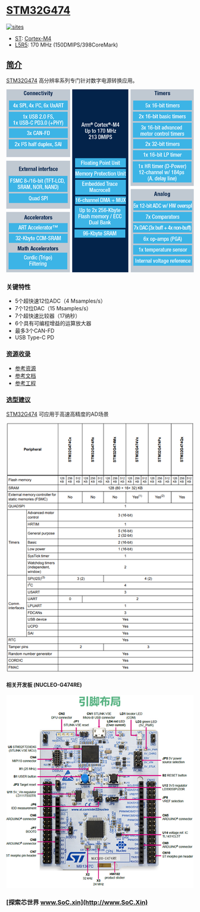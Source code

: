 ﻿# [STM32G474](https://github.com/SoCXin/STM32G474)

[![sites](http://182.61.61.133/link/resources/SoC.png)](http://www.SoC.Xin)

* [ST](https://www.st.com/zh/): [Cortex-M4](https://github.com/SoCXin/Cortex)
* [L5R5](https://github.com/SoCXin/Level): 170 MHz (150DMIPS/398CoreMark)

## [简介](https://github.com/SoCXin/STM32G474/wiki)

[STM32G474](https://github.com/SoCXin/STM32G474) 高分辨率系列专门针对数字电源转换应用。

[![sites](docs/STM32G474.png)](https://www.st.com/content/st_com/zh/products/microcontrollers-microprocessors/stm32-32-bit-arm-cortex-mcus/stm32-mainstream-mcus/stm32g4-series/stm32g4x4.html)

### 关键特性

* 5个超快速12位ADC（4 Msamples/s）
* 7个12位DAC（15 Msamples/s）
* 7个超快速比较器（17纳秒）
* 6个具有可编程增益的运算放大器
* 最多3个CAN-FD
* USB Type-C PD

### [资源收录](https://github.com/SoCXin)

* [参考资源](src/)
* [参考文档](docs/)
* [参考工程](project/)

### [选型建议](https://github.com/SoCXin)

[STM32G474](https://www.st.com/zh/microcontrollers-microprocessors/stm32f2x7.html) 可应用于高速高精度的AD场景

[![sites](docs/diff.png)](https://www.st.com/content/st_com/zh/products/microcontrollers-microprocessors/stm32-32-bit-arm-cortex-mcus/stm32-mainstream-mcus/stm32g4-series/stm32g4x4.html)

#### 相关开发板 (NUCLEO-G474RE)

[![sites](docs/B.jpg)](https://detail.tmall.com/item.htm?spm=a230r.1.14.3.22c4235cqh3nCy&id=610087556700&ns=1&abbucket=7)


### [探索芯世界 www.SoC.xin](http://www.SoC.Xin)
